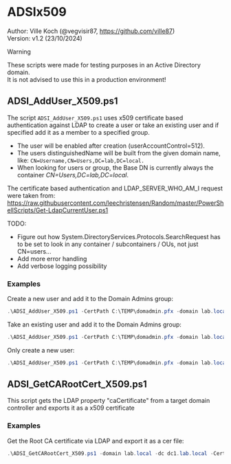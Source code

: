 # ADSIx509
Author:     Ville Koch (@vegvisir87, https://github.com/ville87)   
Version:    v1.2 (23/10/2024)   

> [!WARNING]  
> These scripts were made for testing purposes in an Active Directory domain.    
> It is not advised to use this in a production environment!   

## ADSI_AddUser_X509.ps1
The script `ADSI_AddUser_X509.ps1` uses x509 certificate based authentication against LDAP to create a user or take an existing user and if specified add it as a member to a specified group. 
- The user will be enabled after creation (userAccountControl=512). 
- The users distinguishedName will be built from the given domain name, like: `CN=Username,CN=Users,DC=lab,DC=local.`
- When looking for users or group, the Base DN is currently always the container *CN=Users,DC=lab,DC=local*.
   
The certificate based authentication and LDAP_SERVER_WHO_AM_I request were taken from:   
https://raw.githubusercontent.com/leechristensen/Random/master/PowerShellScripts/Get-LdapCurrentUser.ps1

TODO:   
- Figure out how System.DirectoryServices.Protocols.SearchRequest has to be set to look in any container / subcontainers / OUs, not just CN=users...
- Add more error handling
- Add verbose logging possibility

### Examples 
Create a new user and add it to the Domain Admins group:   
```powershell
.\ADSI_AddUser_X509.ps1 -CertPath C:\TEMP\domadmin.pfx -domain lab.local -DCIP 10.0.0.4 -CreateUser Y -samAccountName baduser1 -givenName Hans -sn Landa -AddToGroup Y -groupName "Domain Admins"
```

Take an existing user and add it to the Domain Admins group:   
```powershell
.\ADSI_AddUser_X509.ps1 -CertPath C:\TEMP\domadmin.pfx -domain lab.local -DCIP 10.0.0.4 -CreateUser N -samAccountName someuser1 -AddToGroup Y -groupName "Domain Admins"
```

Only create a new user:   
```powershell
.\ADSI_AddUser_X509.ps1 -CertPath C:\TEMP\domadmin.pfx -domain lab.local -DCIP 10.0.0.4 -CreateUser Y -samAccountName anotheruser1 -givenName Mister -sn Blonde -AddToGroup N
```

## ADSI_GetCARootCert_X509.ps1
This script gets the LDAP property "caCertificate" from a target domain controller and exports it as a x509 certificate

### Examples 
Get the Root CA certificate via LDAP and export it as a cer file:   
```powershell
.\ADSI_GetCARootCert_X509.ps1 -domain lab.local -dc dc1.lab.local -CertExportPath C:\users\jdoe\Desktop
```

